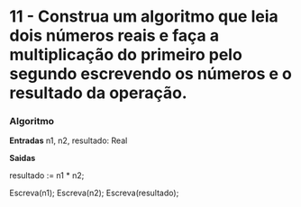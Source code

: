 # 11 - Construa um algoritmo que leia dois números reais e faça a multiplicação do primeiro pelo segundo escrevendo os números e o resultado da operação.

### Algoritmo

**Entradas**
  n1, n2, resultado: Real

**Saidas**

  resultado := n1 * n2;

  Escreva(n1);
  Escreva(n2);
  Escreva(resultado);
